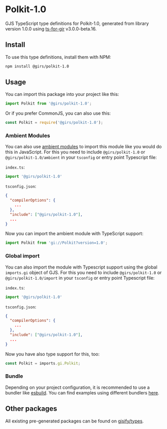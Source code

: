 
# Polkit-1.0

GJS TypeScript type definitions for Polkit-1.0, generated from library version 1.0.0 using [ts-for-gir](https://github.com/gjsify/ts-for-gir) v3.0.0-beta.16.


## Install

To use this type definitions, install them with NPM:
```bash
npm install @girs/polkit-1.0
```

## Usage

You can import this package into your project like this:
```ts
import Polkit from '@girs/polkit-1.0';
```

Or if you prefer CommonJS, you can also use this:
```ts
const Polkit = require('@girs/polkit-1.0');
```

### Ambient Modules

You can also use [ambient modules](https://github.com/gjsify/ts-for-gir/tree/main/packages/cli#ambient-modules) to import this module like you would do this in JavaScript.
For this you need to include `@girs/polkit-1.0` or `@girs/polkit-1.0/ambient` in your `tsconfig` or entry point Typescript file:

`index.ts`:
```ts
import '@girs/polkit-1.0'
```

`tsconfig.json`:
```json
{
  "compilerOptions": {
    ...
  },
  "include": ["@girs/polkit-1.0"],
  ...
}
```

Now you can import the ambient module with TypeScript support: 

```ts
import Polkit from 'gi://Polkit?version=1.0';
```

### Global import

You can also import the module with Typescript support using the global `imports.gi` object of GJS.
For this you need to include `@girs/polkit-1.0` or `@girs/polkit-1.0/import` in your `tsconfig` or entry point Typescript file:

`index.ts`:
```ts
import '@girs/polkit-1.0'
```

`tsconfig.json`:
```json
{
  "compilerOptions": {
    ...
  },
  "include": ["@girs/polkit-1.0"],
  ...
}
```

Now you have also type support for this, too:

```ts
const Polkit = imports.gi.Polkit;
```

### Bundle

Depending on your project configuration, it is recommended to use a bundler like [esbuild](https://esbuild.github.io/). You can find examples using different bundlers [here](https://github.com/gjsify/ts-for-gir/tree/main/examples).

## Other packages

All existing pre-generated packages can be found on [gjsify/types](https://github.com/gjsify/types).

